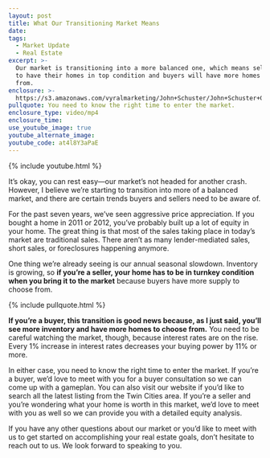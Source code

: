 ```yaml
---
layout: post
title: What Our Transitioning Market Means
date:
tags:
  - Market Update
  - Real Estate
excerpt: >-
  Our market is transitioning into a more balanced one, which means sellers need
  to have their homes in top condition and buyers will have more homes to choose
  from.
enclosure: >-
  https://s3.amazonaws.com/vyralmarketing/John+Schuster/John+Schuster+Group-+Market+Update.mp4
pullquote: You need to know the right time to enter the market.
enclosure_type: video/mp4
enclosure_time:
use_youtube_image: true
youtube_alternate_image:
youtube_code: at4l8Y3aPaE
---
```


{% include youtube.html %}

It’s okay, you can rest easy—our market’s not headed for another crash. However, I believe we’re starting to transition into more of a balanced market, and there are certain trends buyers and sellers need to be aware of.

For the past seven years, we’ve seen aggressive price appreciation. If you bought a home in 2011 or 2012, you’ve probably built up a lot of equity in your home. The great thing is that most of the sales taking place in today’s market are traditional sales. There aren’t as many lender-mediated sales, short sales, or foreclosures happening anymore.

One thing we’re already seeing is our annual seasonal slowdown. Inventory is growing, so **if you’re a seller, your home has to be in turnkey condition when you bring it to the market** because buyers have more supply to choose from.

{% include pullquote.html %}

**If you’re a buyer, this transition is good news because, as I just said, you’ll see more inventory and have more homes to choose from.** You need to be careful watching the market, though, because interest rates are on the rise. Every 1% increase in interest rates decreases your buying power by 11% or more.

In either case, you need to know the right time to enter the market. If you’re a buyer, we’d love to meet with you for a buyer consultation so we can come up with a gameplan. You can also visit our website if you’d like to search all the latest listing from the Twin Cities area. If you’re a seller and you’re wondering what your home is worth in this market, we’d love to meet with you as well so we can provide you with a detailed equity analysis.

If you have any other questions about our market or you’d like to meet with us to get started on accomplishing your real estate goals, don’t hesitate to reach out to us. We look forward to speaking to you.